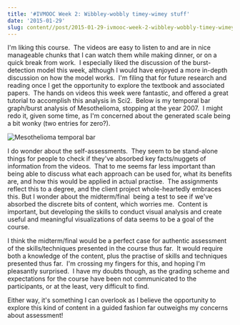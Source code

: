 ```yaml
---
title: '#IVMOOC Week 2: Wibbley-wobbly timey-wimey stuff'
date: '2015-01-29'
slug: content//post/2015-01-29-ivmooc-week-2-wibbley-wobbly-timey-wimey-stuff
---
```


I'm liking this course.  The videos are easy to listen to and are in nice manageable chunks that I can watch them while making dinner, or on a quick break from work.  I especially liked the discussion of the burst-detection model this week, although I would have enjoyed a more in-depth discussion on how the model works.  I'm filing that for future research and reading once I get the opportunity to explore the textbook and associated papers.  The hands on videos this week were fantastic, and offered a great tutorial to accomplish this analysis in Sci2.  Below is my temporal bar graph/burst analysis of Mesothelioma, stopping at the year 2007.  I might redo it, given some time, as I'm concerned about the generated scale being a bit wonky (two entries for zero?).

![Mesothelioma temporal bar](/img/mesothelioma-temporal-bar.png)

I do wonder about the self-assessments.  They seem to be stand-alone things for people to check if they've absorbed key facts/nuggets of information from the videos.  That to me seems far less important than being able to discuss what each approach can be used for, what its benefits are, and how this would be applied in actual practise.  The assignments reflect this to a degree, and the client project whole-heartedly embraces this. But I wonder about the midterm/final  being a test to see if we've absorbed the discrete bits of content, which worries me.  Content is important, but developing the skills to conduct visual analysis and create useful and meaningful visualizations of data seems to be a goal of the course.

I think the midterm/final would be a perfect case for authentic assessment of the skills/techniques presented in the course thus far.  It would require both a knowledge of the content, plus the practise of skills and techniques presented thus far.  I'm crossing my fingers for this, and hoping I'm pleasantly surprised.  I have my doubts though, as the grading scheme and expectations for the course have been not communicated to the participants, or at the least, very difficult to find.

Either way, it's something I can overlook as I believe the opportunity to explore this kind of content in a guided fashion far outweighs my concerns about assessment!
